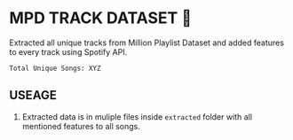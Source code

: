 # MPD TRACK DATASET 🎵

Extracted all unique tracks from Million Playlist Dataset and added features to every track using Spotify API.

`Total Unique Songs: XYZ`

## USEAGE
1. Extracted data is in muliple files inside `extracted` folder with all mentioned features to all songs.